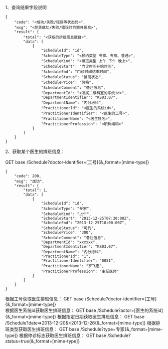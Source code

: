 1、查询结果字段说明

```
{
    "code": "<成功/失败/错误等状态码>",
    "msg": "<登录成功/失败/错误时的额外信息>",
    "result": {
        "total": "<获取的排班信息数目>",
        "data": [
            {
                "ScheduleId": "id",
                "ScheduleType": "<预约类型 专家、专病、普通>",
                "ScheduleKind": "<排班类型 上午 下午 晚上>",
                "ScheduleStart": "门诊时间开始时间",
                "ScheduleEnd": "门诊时间结束时间",
                "ScheduleStatus": "排班状态",
                "SchedulePrice": "价格",
                "ScheduleComment": "备注信息",
                "DepartmentId": "<所属二级科室的系统id>",
                "DepartmentIdentifier": "KS03.07",
                "DepartmentName": "内分泌科",
                "PractitionerId": "<医生的系统id>",
                "PractitionerIdentifier": "<医生的工号>",
                "PractitionerName": "<医生姓名>",
                "PractitionerProfession": "<职称编码>"
            }
        ]
    }
}
```

2、获取某个医生的排班信息：

GET base /Schedule?doctor-identifier=[工号]{&_format=[mime-type]}

```
{
    "code": 200,
    "msg": "成功",
    "result": {
        "total": 1,
        "data": [
            {
                "ScheduleId": "id",
                "ScheduleType": "专家",
                "ScheduleKind": "上午",
                "ScheduleStart": "2013-12-25T07:30:00Z",
                "ScheduleEnd": "2013-12-25T10:00:00Z",
                "ScheduleStatus": "可约",
                "SchedulePrice": "300",
                "ScheduleComment": "备注信息",
                "DepartmentId": "xxxxxx",
                "DepartmentIdentifier": "KS03.07",
                "DepartmentName": "内分泌科",
                "PractitionerId": "1",
                "PractitionerIdentifier": "0051",
                "PractitionerName": "罗飞宏",
                "PractitionerProfession": "主任医师"
            }
        ]
    }
}
```

根据工号获取医生排班信息：
GET base /Schedule?doctor-identifier=[工号]{&_format=[mime-type]}     
根据医生系统id获取医生排班信息： GET base /Schedule?actor=[医生的系统id]{&_format=[mime-type]} 根据指定日期获取医生排班信息： GET base /Schedule?date=>2013-12-20&<2013-12-26{&_format=[mime-type]} 根据排班类型获取医生排班信息： GET base /Schedule?type=专家{&_format=[mime-type]} 根据停诊标志获取医生排班信息： GET base /Schedule?status=true{&_format=[mime-type]}

